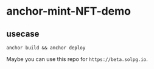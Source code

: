 # anchor-mint-NFT-demo

## usecase

`anchor build && anchor deploy`

Maybe you can use this repo for `https://beta.solpg.io`.
